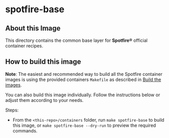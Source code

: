 # spotfire-base

## About this Image

This directory contains the common base layer for **Spotfire®** official container recipes.

## How to build this image

**Note**: The easiest and recommended way to build all the Spotfire container images is using the provided containers `Makefile` as described in [Build the images](../../README.md#build-the-images).

You can also build this image individually.
Follow the instructions below or adjust them according to your needs.

Steps:
- From the `<this-repo>/containers` folder, run `make spotfire-base` to build this image, or `make spotfire-base --dry-run` to preview the required commands.
